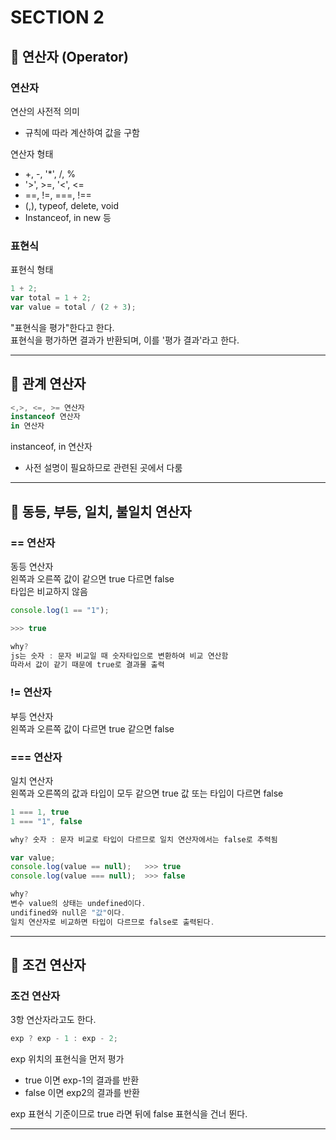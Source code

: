 # SECTION 2

## 🌟 연산자 (Operator)

### 연산자

연산의 사전적 의미

- 규칙에 따라 계산하여 값을 구함 <br/>

연산자 형태

- +, -, '\*', /, % <br/>
- '>', >=, '<', <= <br/>
- ==, !=, ===, !== <br/>
- (,), typeof, delete, void<br/>
- Instanceof, in new 등 <br/>

### 표현식

표현식 형태

```js
1 + 2;
var total = 1 + 2;
var value = total / (2 + 3);
```

"표현식을 평가"한다고 한다.<br/>
표현식을 평가하면 결과가 반환되며, 이를 '평가 결과'라고 한다. <br/>

<hr/>

## 🌟 관계 연산자

```js
<,>, <=, >= 연산자
instanceof 연산자
in 연산자
```

instanceof, in 연산자 <br/>

- 사전 설명이 필요하므로 관련된 곳에서 다룸

<hr/>

## 🌟 동등, 부등, 일치, 불일치 연산자

### == 연산자

동등 연산자</br>
왼쪽과 오른쪽 값이 같으면 true 다르면 false </br>
타입은 비교하지 않음</br>

```js
console.log(1 == "1");

>>> true

why?
js는 숫자 : 문자 비교일 때 숫자타입으로 변환하여 비교 연산함
따라서 값이 같기 때문에 true로 결과물 출력
```

### != 연산자

부등 연산자</br>
왼쪽과 오른쪽 값이 다르면 true 같으면 false</br>

### === 연산자

일치 연산자</br>
왼쪽과 오른쪽의 값과 타입이 모두 같으면 true 값 또는 타입이 다르면 false </br>

```js
1 === 1, true
1 === "1", false

why? 숫자 : 문자 비교로 타입이 다르므로 일치 연산자에서는 false로 추력됨

```

```js
var value;
console.log(value == null);   >>> true
console.log(value === null);  >>> false

why?
변수 value의 상태는 undefined이다.
undifined와 null은 "값"이다.
일치 연산자로 비교하면 타입이 다르므로 false로 출력된다.
```

<hr/>

## 🌟 조건 연산자

### 조건 연산자

3항 연산자라고도 한다.

```js
exp ? exp - 1 : exp - 2;
```

exp 위치의 표현식을 먼저 평가<br/>

- true 이면 exp-1의 결과를 반환
- false 이면 exp2의 결과를 반환

exp 표현식 기준이므로 true 라면 뒤에 false 표현식을 건너 뛴다.

<hr/>
